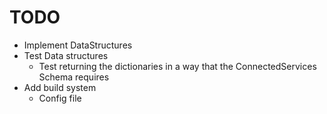 # TODO

* Implement DataStructures
* Test Data structures
  * Test returning the dictionaries in a way that the ConnectedServices Schema requires
* Add build system
  * Config file